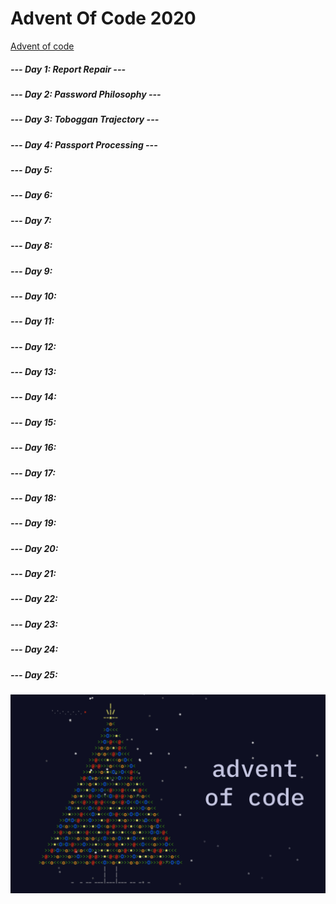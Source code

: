 # Advent Of Code 2020

[Advent of code](https://adventofcode.com/)

##### --- Day 1: Report Repair ---
##### --- Day 2: Password Philosophy ---
##### --- Day 3: Toboggan Trajectory ---
##### --- Day 4: Passport Processing ---
##### --- Day 5: 
##### --- Day 6: 
##### --- Day 7: 
##### --- Day 8: 
##### --- Day 9: 
##### --- Day 10:
##### --- Day 11:
##### --- Day 12:
##### --- Day 13:
##### --- Day 14:
##### --- Day 15:
##### --- Day 16:
##### --- Day 17:
##### --- Day 18:
##### --- Day 19:
##### --- Day 20:
##### --- Day 21:
##### --- Day 22:
##### --- Day 23:
##### --- Day 24:
##### --- Day 25:

![alt text](AdventOfCode.png)
